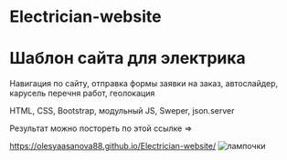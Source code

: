 # Electrician-website

<h1>Шаблон сайта для электрика</h1>
<p>Навигация по сайту, отправка формы заявки на заказ, автослайдер, карусель перечня работ, геолокация</p>
<p>HTML, CSS, Bootstrap, модульный JS, Sweper, json.server</p>
<p>Результат можно постореть по этой ссылке =></p>
<a href="https://olesyaasanova88.github.io/Electrician-website/">https://olesyaasanova88.github.io/Electrician-website/</a>
<img src="https://encrypted-tbn0.gstatic.com/images?q=tbn:ANd9GcQLo_abic22KqTluhkSZumlUA0yr_bU5jsLbA&usqp=CAU" alt="лампочки" />
